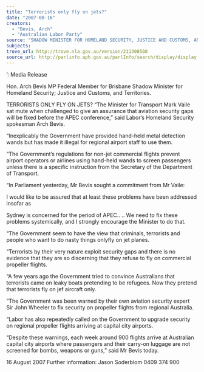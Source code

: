 ```yaml
---
title: "Terrorists only fly on jets?"
date: "2007-08-16"
creators:
  - "Bevis, Arch"
  - "Australian Labor Party"
source: "SHADOW MINISTER FOR HOMELAND SECURITY, JUSTICE AND CUSTOMS, AND TERRITORIES"
subjects:
trove_url: http://trove.nla.gov.au/version/211308508
source_url: http://parlinfo.aph.gov.au/parlInfo/search/display/display.w3p;query=Id%3A%22media/pressrel/NF0O6%22
---
```


  ’: Media Release 

  Hon. Arch Bevis MP  Federal Member for Brisbane  Shadow Minister for Homeland Security;  Justice and Customs, and Territories. 

  TERRORISTS ONLY FLY ON JETS?  “The Minister for Transport Mark Vaile sat mute when challenged to give an assurance that  aviation security gaps will be fixed before the APEC conference,” said Labor‘s Homeland  Security spokesman Arch Bevis. 

  “Inexplicably the Government have provided hand-held metal detection wands but has made it  illegal for regional airport staff to use them. 

  “The Government’s regulations for non-jet commercial flights prevent airport operators or  airlines using hand-held wands to screen passengers unless there is a specific instruction  from the Secretary of the Department of Transport. 

  “In Parliament yesterday, Mr Bevis sought a commitment from Mr Vaile: 

  I would like to be assured that at least these problems have been addressed insofar as 

  Sydney is concerned for the period of APEC.. .. We need to fix these problems  systemically, and I strongly encourage the Minister to do that. 

  “The Government seem to have the view that criminals, terrorists and people who want  to do nasty things onlyfly on jet planes. 

  “Terrorists by their very nature exploit security gaps and there is no evidence that they are so  discerning that they refuse to fly on commercial propeller flights. 

  “A few years ago the Government tried to convince Australians that terrorists came on leaky  boats pretending to be refugees. Now they pretend that terrorists fly on jef aircraft only. 

  “The Government was been warned by their own aviation security expert Sir John Wheeler to  fix security on propeller flights from regional Australia. 

  “Labor has also repeatedly called on the Government to upgrade security on regional propeller  flights arriving at capital city airports. 

  “Despite these warnings, each week around 900 flights arrive at Australian capital city airports  where passengers and their carry-on luggage are not screened for bombs, weapons or guns,”  said Mr Bevis today. 

  16 August 2007 Further information: Jason Soderblom 0409 374 900 

